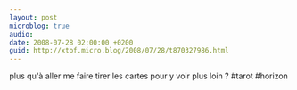 ```yaml
---
layout: post
microblog: true
audio: 
date: 2008-07-28 02:00:00 +0200
guid: http://xtof.micro.blog/2008/07/28/t870327986.html
---
```

plus qu'à aller me faire tirer les cartes pour y voir plus loin ? #tarot #horizon
